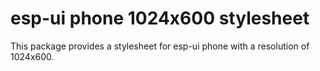 # esp-ui phone 1024x600 stylesheet

This package provides a stylesheet for esp-ui phone with a resolution of 1024x600.
